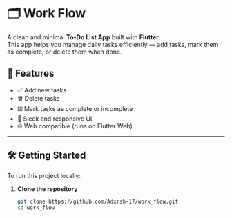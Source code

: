 # 🗂️ Work Flow

A clean and minimal **To-Do List App** built with **Flutter**.  
This app helps you manage daily tasks efficiently — add tasks, mark them as complete, or delete them when done.

## 🚀 Features

- ✅ Add new tasks  
- 🗑️ Delete tasks  
- ☑️ Mark tasks as complete or incomplete  
- 💅 Sleek and responsive UI  
- 🌐 Web compatible (runs on Flutter Web)

---

## 🛠️ Getting Started

To run this project locally:

1. **Clone the repository**
   ```bash
   git clone https://github.com/Adxrsh-17/work_flow.git
   cd work_flow
